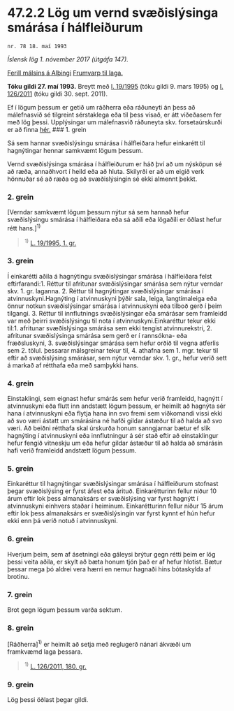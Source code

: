 # 47.2.2 Lög um vernd svæðislýsinga smárása í hálfleiðurum

`nr. 78 18. maí 1993`

_Íslensk lög 1. nóvember 2017 (útgáfa 147)._

[Ferill málsins á Alþingi](https://www.althingi.is/thingstorf/thingmalalistar-eftir-thingum/ferill/?ltg=116&mnr=2)
[Frumvarp til laga.](https://www.althingi.is/altext/116/s/0002.html)

**Tóku gildi 27. maí 1993.**
Breytt með
[l. 19/1995](https://althingi.is/altext/stjt/1995.019.html) (tóku gildi 9. mars 1995) og
[l. 126/2011](https://althingi.is/altext/stjt/2011.126.html) (tóku gildi 30. sept. 2011).

Ef í lögum þessum er getið um ráðherra eða ráðuneyti án þess að málefnasvið sé tilgreint sérstaklega eða til þess vísað, er átt viðeðasem fer með lög þessi. Upplýsingar um málefnasvið ráðuneyta skv. forsetaúrskurði er að finna [hér.](2017015.md) ### 1. grein

Sá sem hannar svæðislýsingu smárása í hálfleiðara hefur einkarétt til hagnýtingar hennar samkvæmt lögum þessum.

Vernd svæðislýsinga smárása í hálfleiðurum er háð því að um nýsköpun sé að ræða, annaðhvort í heild eða að hluta. Skilyrði er að um eigið verk hönnuðar sé að ræða og að svæðislýsingin sé ekki almennt þekkt.

### 2. grein

[Verndar samkvæmt lögum þessum nýtur sá sem hannað hefur svæðislýsingu smárása í hálfleiðara eða sá aðili eða lögaðili er öðlast hefur rétt hans.]<sup>1)</sup> 

> <sup>1)</sup> [L. 19/1995, 1. gr.](https://althingi.is/altext/stjt/1995.019.html)

### 3. grein

Í einkarétti aðila á hagnýtingu svæðislýsingar smárása í hálfleiðara felst eftirfarandi:1. Réttur til afritunar svæðislýsingar smárása sem nýtur verndar skv. 1. gr. laganna.
2. Réttur til hagnýtingar svæðislýsingar smárása í atvinnuskyni.Hagnýting í atvinnuskyni þýðir sala, leiga, langtímaleiga eða önnur notkun svæðislýsingar smárása í atvinnuskyni eða tilboð gerð í þeim tilgangi.
3. Réttur til innflutnings svæðislýsingar eða smárásar sem framleidd var með þeirri svæðislýsingu til nota í atvinnuskyni.Einkaréttur tekur ekki til:1. afritunar svæðislýsinga smárása sem ekki tengist atvinnurekstri,
2. afritunar svæðislýsinga smárása sem gerð er í rannsókna- eða fræðsluskyni,
3. svæðislýsingar smárása sem hefur orðið til vegna atferlis sem 2. tölul. þessarar málsgreinar tekur til,
4. athafna sem 1. mgr. tekur til eftir að svæðislýsing smárásar, sem nýtur verndar skv. 1. gr., hefur verið sett á markað af rétthafa eða með samþykki hans.

### 4. grein

Einstaklingi, sem eignast hefur smárás sem hefur verið framleidd, hagnýtt í atvinnuskyni eða flutt inn andstætt lögum þessum, er heimilt að hagnýta sér hana í atvinnuskyni eða flytja hana inn svo fremi sem viðkomandi vissi ekki að svo væri ástatt um smárásina né hafði gildar ástæður til að halda að svo væri. Að beiðni rétthafa skal úrskurða honum sanngjarnar bætur ef slík hagnýting í atvinnuskyni eða innflutningur á sér stað eftir að einstaklingur hefur fengið vitneskju um eða hefur gildar ástæður til að halda að smárásin hafi verið framleidd andstætt lögum þessum.

### 5. grein

Einkaréttur til hagnýtingar svæðislýsingar smárása í hálfleiðurum stofnast þegar svæðislýsing er fyrst áfest eða árituð. Einkarétturinn fellur niður 10 árum eftir lok þess almanaksárs er svæðislýsing var fyrst hagnýtt í atvinnuskyni einhvers staðar í heiminum. Einkarétturinn fellur niður 15 árum eftir lok þess almanaksárs er svæðislýsingin var fyrst kynnt ef hún hefur ekki enn þá verið notuð í atvinnuskyni.

### 6. grein

Hverjum þeim, sem af ásetningi eða gáleysi brýtur gegn rétti þeim er lög þessi veita aðila, er skylt að bæta honum tjón það er af hefur hlotist. Bætur þessar mega þó aldrei vera hærri en nemur hagnaði hins bótaskylda af brotinu.

### 7. grein

Brot gegn lögum þessum varða sektum.

### 8. grein

[Ráðherra]<sup>1)</sup> er heimilt að setja með reglugerð nánari ákvæði um framkvæmd laga þessara.

> <sup>1)</sup> [L. 126/2011, 180. gr.](https://althingi.is/altext/stjt/2011.126.html)

### 9. grein

Lög þessi öðlast þegar gildi.
